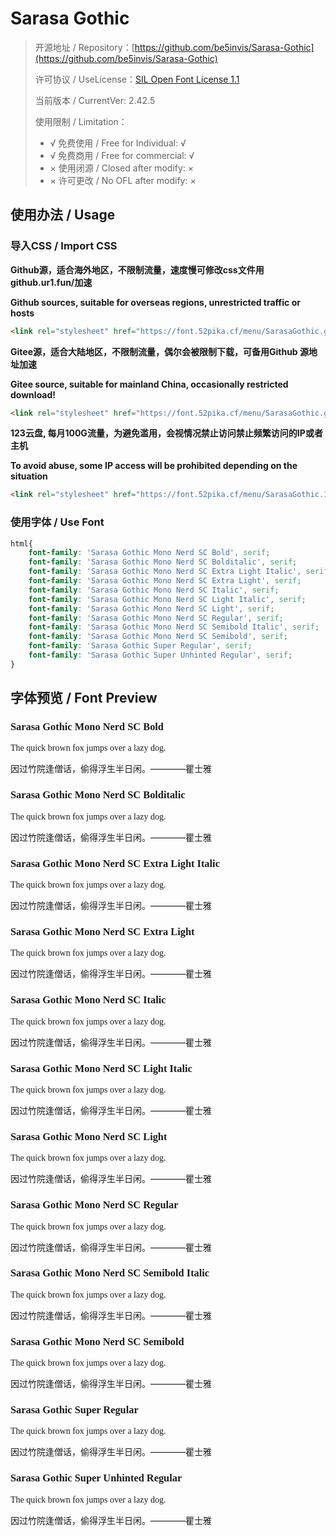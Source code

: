 # Sarasa Gothic

> 开源地址 / Repository：[https://github.com/be5invis/Sarasa-Gothic](https://github.com/be5invis/Sarasa-Gothic)
> 
> 许可协议 / UseLicense：[SIL Open Font License 1.1](https://github.com/be5invis/Sarasa-Gothic/blob/main/LICENSE)
> 
> 当前版本 / CurrentVer: 2.42.5
> 
> 使用限制 / Limitation：
> - √ 免费使用 / Free for Individual: √
> - √ 免费商用 / Free for commercial: √
> - × 使用闭源 / Closed after modify: ×
> - × 许可更改 / No OFL after modify: ×

## 使用办法 / Usage

### 导入CSS / Import CSS

**Github源，适合海外地区，不限制流量，速度慢可修改css文件用github.ur1.fun/加速**

**Github sources, suitable for overseas regions, unrestricted traffic or hosts**
```html
<link rel="stylesheet" href="https://font.52pika.cf/menu/SarasaGothic.github.css">
```

**Gitee源，适合大陆地区，不限制流量，偶尔会被限制下载，可备用Github 源地址加速**

**Gitee source, suitable for mainland China, occasionally restricted download!**
```html
<link rel="stylesheet" href="https://font.52pika.cf/menu/SarasaGothic.gitees.css">
```

**123云盘,  每月100G流量，为避免滥用，会视情况禁止访问禁止频繁访问的IP或者主机**

**To avoid abuse, some IP access will be prohibited depending on the situation**
```html
<link rel="stylesheet" href="https://font.52pika.cf/menu/SarasaGothic.123yun.css">
```

### 使用字体 / Use Font

```css
html{
	font-family: 'Sarasa Gothic Mono Nerd SC Bold', serif;
	font-family: 'Sarasa Gothic Mono Nerd SC Bolditalic', serif;
	font-family: 'Sarasa Gothic Mono Nerd SC Extra Light Italic', serif;
	font-family: 'Sarasa Gothic Mono Nerd SC Extra Light', serif;
	font-family: 'Sarasa Gothic Mono Nerd SC Italic', serif;
	font-family: 'Sarasa Gothic Mono Nerd SC Light Italic', serif;
	font-family: 'Sarasa Gothic Mono Nerd SC Light', serif;
	font-family: 'Sarasa Gothic Mono Nerd SC Regular', serif;
	font-family: 'Sarasa Gothic Mono Nerd SC Semibold Italic', serif;
	font-family: 'Sarasa Gothic Mono Nerd SC Semibold', serif;
	font-family: 'Sarasa Gothic Super Regular', serif;
	font-family: 'Sarasa Gothic Super Unhinted Regular', serif;
}
```

## 字体预览 / Font Preview

<link rel="stylesheet" href="https://font.52pika.cf/menu/SarasaGothic.gitees.css">

<h3 style="font-family: 'Sarasa Gothic Mono Nerd SC Bold', serif;">Sarasa Gothic Mono Nerd SC Bold</h3>
<p style="font-family: 'Sarasa Gothic Mono Nerd SC Bold', serif;">The quick brown fox jumps over a lazy dog.<br />

因过竹院逢僧话，偷得浮生半日闲。————瞿士雅</p>

<h3 style="font-family: 'Sarasa Gothic Mono Nerd SC Bolditalic', serif;">Sarasa Gothic Mono Nerd SC Bolditalic</h3>
<p style="font-family: 'Sarasa Gothic Mono Nerd SC Bolditalic', serif;">The quick brown fox jumps over a lazy dog.<br />

因过竹院逢僧话，偷得浮生半日闲。————瞿士雅</p>

<h3 style="font-family: 'Sarasa Gothic Mono Nerd SC Extra Light Italic', serif;">Sarasa Gothic Mono Nerd SC Extra Light Italic</h3>
<p style="font-family: 'Sarasa Gothic Mono Nerd SC Extra Light Italic', serif;">The quick brown fox jumps over a lazy dog.<br />

因过竹院逢僧话，偷得浮生半日闲。————瞿士雅</p>

<h3 style="font-family: 'Sarasa Gothic Mono Nerd SC Extra Light', serif;">Sarasa Gothic Mono Nerd SC Extra Light</h3>
<p style="font-family: 'Sarasa Gothic Mono Nerd SC Extra Light', serif;">The quick brown fox jumps over a lazy dog.<br />

因过竹院逢僧话，偷得浮生半日闲。————瞿士雅</p>

<h3 style="font-family: 'Sarasa Gothic Mono Nerd SC Italic', serif;">Sarasa Gothic Mono Nerd SC Italic</h3>
<p style="font-family: 'Sarasa Gothic Mono Nerd SC Italic', serif;">The quick brown fox jumps over a lazy dog.<br />

因过竹院逢僧话，偷得浮生半日闲。————瞿士雅</p>

<h3 style="font-family: 'Sarasa Gothic Mono Nerd SC Light Italic', serif;">Sarasa Gothic Mono Nerd SC Light Italic</h3>
<p style="font-family: 'Sarasa Gothic Mono Nerd SC Light Italic', serif;">The quick brown fox jumps over a lazy dog.<br />

因过竹院逢僧话，偷得浮生半日闲。————瞿士雅</p>

<h3 style="font-family: 'Sarasa Gothic Mono Nerd SC Light', serif;">Sarasa Gothic Mono Nerd SC Light</h3>
<p style="font-family: 'Sarasa Gothic Mono Nerd SC Light', serif;">The quick brown fox jumps over a lazy dog.<br />

因过竹院逢僧话，偷得浮生半日闲。————瞿士雅</p>

<h3 style="font-family: 'Sarasa Gothic Mono Nerd SC Regular', serif;">Sarasa Gothic Mono Nerd SC Regular</h3>
<p style="font-family: 'Sarasa Gothic Mono Nerd SC Regular', serif;">The quick brown fox jumps over a lazy dog.<br />

因过竹院逢僧话，偷得浮生半日闲。————瞿士雅</p>

<h3 style="font-family: 'Sarasa Gothic Mono Nerd SC Semibold Italic', serif;">Sarasa Gothic Mono Nerd SC Semibold Italic</h3>
<p style="font-family: 'Sarasa Gothic Mono Nerd SC Semibold Italic', serif;">The quick brown fox jumps over a lazy dog.<br />

因过竹院逢僧话，偷得浮生半日闲。————瞿士雅</p>

<h3 style="font-family: 'Sarasa Gothic Mono Nerd SC Semibold', serif;">Sarasa Gothic Mono Nerd SC Semibold</h3>
<p style="font-family: 'Sarasa Gothic Mono Nerd SC Semibold', serif;">The quick brown fox jumps over a lazy dog.<br />

因过竹院逢僧话，偷得浮生半日闲。————瞿士雅</p>

<h3 style="font-family: 'Sarasa Gothic Super Regular', serif;">Sarasa Gothic Super Regular</h3>
<p style="font-family: 'Sarasa Gothic Super Regular', serif;">The quick brown fox jumps over a lazy dog.<br />

因过竹院逢僧话，偷得浮生半日闲。————瞿士雅</p>

<h3 style="font-family: 'Sarasa Gothic Super Unhinted Regular', serif;">Sarasa Gothic Super Unhinted Regular</h3>
<p style="font-family: 'Sarasa Gothic Super Unhinted Regular', serif;">The quick brown fox jumps over a lazy dog.<br />

因过竹院逢僧话，偷得浮生半日闲。————瞿士雅</p>


